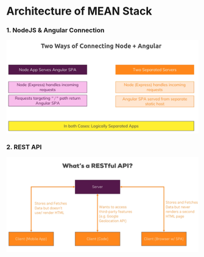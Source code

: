 # Architecture of MEAN Stack

 ### 1. NodeJS & Angular Connection

![alt text](./images/Mean_TwoWays_of_Connecting_Node-Angular.png)

### 2. REST API
![alt text](./images/MEAN_RESTful_API.png)
